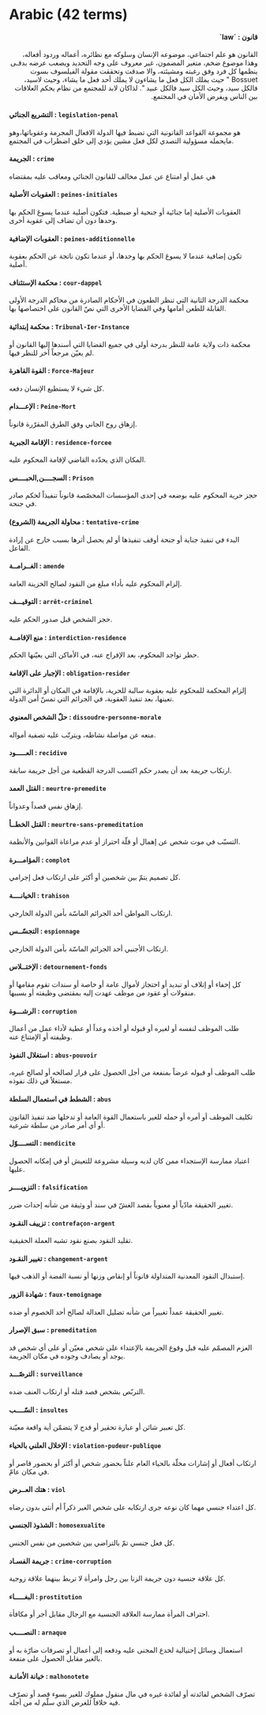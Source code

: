 # Arabic (42 terms)

<h4 dir="rtl">قانون : `law`</h4>
<div dir="rtl">القانون هو علم اجتماعي، موضوعه الإنسان وسلوكه مع نظائره، أعماله وردود أفعاله، وهذا موضوع ضخم، متغير المضمون، غير معروف على وجه التحديد ويصعب عرضه بدقـى ينظمها كل فرد وفق رغبته ومشيئته، والا صدقت وتحققت مقولة الفيلسوف بسوت Bossuet " حيث يملك الكل فعل ما يشاءون لا يملك أحد فعل ما يشاء، وحيث لاسيد، فالكل سيد، وحيث الكل سيد فالكل عبيد ". لذاكان لابد للمجتمع من نظام يحكم العلاقات بين الناس ويفرض الأمان في المجتمع.
</div>

#### التشريع الجنائي : `legislation-penal`
  هو مجموعة القواعد القانونية التي تضبط فيها الدولة الافعال المجرمة وعقوباتها،وهو مايحمله مسؤولية التصدي لكل فعل مشين يؤدي إلى خلق اضطراب في  المجتمع. 

#### الجريمة : `crime`
  هي عمل أو امتناع عن عمل مخالف للقانون الجنائي ومعاقب عليه بمقتضاه

#### العقوبات الأصلية : `peines-initiales`
  العقوبات الأصلية إما جنائية أو جنحية أو ضبطية. فتكون أصلية عندما يسوغ الحكم بها وحدها دون أن تضاف إلى عقوبة أخرى.

#### العقوبات الإضافية : `peines-additionnelle`
  تكون إضافية عندما لا يسوغ الحكم بها وحدها، أو عندما تكون ناتجة عن الحكم بعقوبة أصلية.

#### محكمة الإستئناف : `cour-dappel`
  محكمة الدرجة الثانية التي تنظر الطعون في الأحكام الصادرة من محاكم الدرجة الأولى القابلة للطعن أمامها وفي القضايا الأخرى التي نصّ القانون على اختصاصها بها.

#### محكمة إبتدائية : `Tribunal-Ier-Instance`
  محكمة ذات ولاية عامة للنظر بدرجة أولى في جميع القضايا التي أسندها إليها القانون أو لم يعيّن مرجعاً آخر للنظر فيها.

#### القوة القاهرة : `Force-Majeur`
  كل شيء لا يستطيع الإنسان دفعه.

#### الإعـــدام : `Peine-Mort`
  إزهاق روح الجاني وفق الطرق المقرّرة قانوناً.

#### الإقامة الجبرية : `residence-forcee`
  المكان الذي يحدّده القاضي لإقامة المحكوم عليه.

#### السجــــن,الحبــــس : `Prison`
  حجز حرية المحكوم عليه بوضعه في إحدى المؤسسات المخصّصة قانوناً تنفيذاً لحكم صادر في جنحة.

#### محاولة الجريمة (الشروع) : `tentative-crime`
  البدء في تنفيذ جناية أو جنحة أوقف تنفيذها أو لم يحصل أثرها بسبب خارج عن إرادة الفاعل.

#### الغــرامــة : `amende`
  إلزام المحكوم عليه بأداء مبلغ من النقود لصالح الخزينة العامة.

#### التوقيـــف : `arrêt-criminel`
  حجز الشخص قبل صدور الحكم عليه.

#### منع الإقامــة : `interdiction-residence`
  حظر تواجد المحكوم، بعد الإفراج عنه، في الأماكن التي يعيّنها الحكم.

#### الإجبار على الإقامة : `obligation-resider`
  إلزام المحكمة للمحكوم عليه بعقوبة سالبة للحرية، بالإقامة في المكان أو الدائرة التي تعينها، بعد تنفيذ العقوبة، في الجرائم التي تمسّ أمن الدولة.

#### حلّ الشخص المعنوي : `dissoudre-personne-morale`
  منعه عن مواصلة نشاطه، ويترتّب عليه تصفية أمواله.

#### العـــــود : `recidive`
  ارتكاب جريمة بعد أن يصدر حكم اكتسب الدرجة القطعية من أجل جريمة سابقة.

#### القتل العمد : `meurtre-premedite`
  إزهاق نفس قصداً وعدواناً.

#### القتل الخطــأ : `meurtre-sans-premeditation`
  التسبّب في موت شخص عن إهمال أو قلّة احتراز أو عدم مراعاة القوانين والأنظمة.

#### المؤامـــرة : `complot`
  كل تصميم يتمّ بين شخصين أو أكثر على ارتكاب فعل إجرامي.

#### الخيانــــة : `trahison`
  ارتكاب المواطن أحد الجرائم الماسّة بأمن الدولة الخارجي.

#### التجسّــس : `espionnage`
  ارتكاب الأجنبي أحد الجرائم الماسّة بأمن الدولة الخارجي.

#### الإختــلاس : `detournement-fonds`
  كل إخفاء أو إتلاف أو تبديد أو احتجاز لأموال عامة أو خاصة أو سندات تقوم مقامها أو منقولات أو عقود من موظف عهدت إليه بمقتضى وظيفته أو بسببها.

#### الرشـــوة : `corruption`
  طلب الموظف لنفسه أو لغيره أو قبوله أو أخذه وعداً أو عطية لأداء عمل من أعمال وظيفته أو الإمتناع عنه.

#### استغلال النفوذ : `abus-pouvoir`
  طلب الموظف أو قبوله عرضاً بمنفعة من أجل الحصول على قرار لصالحه أو لصالح غيره، مستغلاً في ذلك نفوذه.

#### الشطط في استعمال السلطة : `abus`
  تكليف الموظف أو أمره أو حمله للغير باستعمال القوة العامة أو تدخلها ضد تنفيذ القانون أو أي أمر صادر من سلطة شرعية.

#### التســــوّل : `mendicite`
  اعتياد ممارسة الإستجداء ممن كان لديه وسيلة مشروعة للتعيش أو في إمكانه الحصول عليها.

#### التزويــــر : `falsification`
  تغيير الحقيقة مادّياً أو معنوياً بقصد الغشّ في سند أو وثيقة من شأنه إحداث ضرر.

#### تزييف النقـود : `contrefaçon-argent`
  تقليد النقود بصنع نقود تشبه العملة الحقيقية.

#### تغيير النقـود : `changement-argent`
  إستبدال النقود المعدنية المتداولة قانوناً أو إنقاص وزنها أو نسبة الفضة أو الذهب فيها.

#### شهادة الزور : `faux-temoignage`
  تغيير الحقيقة عمداً تغييراً من شأنه تضليل العدالة لصالح أحد الخصوم أو ضده.

#### سبق الإصرار : `premeditation`
  العزم المصمّم عليه قبل وقوع الجريمة بالإعتداء على شخص معيّن أو على أي شخص قد يوجد أو يصادف وجوده في مكان الجريمة.

#### الترصّـــد : `surveillance`
  التربّص بشخص قصد قتله أو ارتكاب العنف ضده.

#### السّــــب : `insultes`
  كل تعبير شائن أو عبارة تحقير أو قدح لا يتضمّن أية واقعة معيّنة.

#### الإخلال العلني بالحياء : `violation-pudeur-publique`
  ارتكاب أفعال أو إشارات مخلّة بالحياء العام علناً بحضور شخص أو أكثر أو بحضور قاصر أو في مكان عامّ.

#### هتك العــرض : `viol`
  كل اعتداء جنسي مهما كان نوعه جرى ارتكابه على شخص الغير ذكراً أم أنثى بدون رضاه.

#### الشذوذ الجنسي : `homosexualite`
  كل فعل جنسي تمّ بالتراضي بين شخصين من نفس الجنس.

#### جريمة الفسـاد : `crime-corruption`
  كل علاقة جنسية دون جريمة الزنا بين رجل وامرأة لا تربط بينهما علاقة زوجية.

#### البغـــــاء : `prostitution`
  احتراف المرأة ممارسة العلاقة الجنسية مع الرجال مقابل أجر أو مكافأة.

#### النصــــب : `arnaque`
  استعمال وسائل إحتيالية لخدع المجنى عليه ودفعه إلى أعمال أو تصرفات ضارّة به أو بالغير مقابل الحصول على منفعة.

#### خيانة الأمانـة : `malhonotete`
  تصرّف الشخص لفائدته أو لفائدة غيره في مال منقول مملوك للغير بسوء قصد أو تصرّف فيه خلافاً للغرض الذي سلّم له من أجله.

